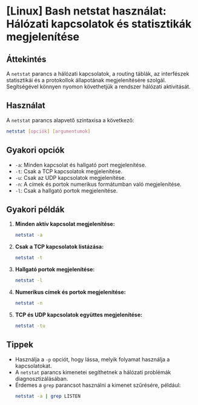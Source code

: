 # [Linux] Bash netstat használat: Hálózati kapcsolatok és statisztikák megjelenítése

## Áttekintés
A `netstat` parancs a hálózati kapcsolatok, a routing táblák, az interfészek statisztikái és a protokollok állapotának megjelenítésére szolgál. Segítségével könnyen nyomon követhetjük a rendszer hálózati aktivitását.

## Használat
A `netstat` parancs alapvető szintaxisa a következő:

```bash
netstat [opciók] [argumentumok]
```

## Gyakori opciók
- `-a`: Minden kapcsolat és hallgató port megjelenítése.
- `-t`: Csak a TCP kapcsolatok megjelenítése.
- `-u`: Csak az UDP kapcsolatok megjelenítése.
- `-n`: A címek és portok numerikus formátumban való megjelenítése.
- `-l`: Csak a hallgató portok megjelenítése.

## Gyakori példák
1. **Minden aktív kapcsolat megjelenítése:**
   ```bash
   netstat -a
   ```

2. **Csak a TCP kapcsolatok listázása:**
   ```bash
   netstat -t
   ```

3. **Hallgató portok megjelenítése:**
   ```bash
   netstat -l
   ```

4. **Numerikus címek és portok megjelenítése:**
   ```bash
   netstat -n
   ```

5. **TCP és UDP kapcsolatok együttes megjelenítése:**
   ```bash
   netstat -tu
   ```

## Tippek
- Használja a `-p` opciót, hogy lássa, melyik folyamat használja a kapcsolatokat.
- A `netstat` parancs kimenetei segíthetnek a hálózati problémák diagnosztizálásában.
- Érdemes a `grep` parancsot használni a kimenet szűrésére, például: 
  ```bash
  netstat -a | grep LISTEN
  ```